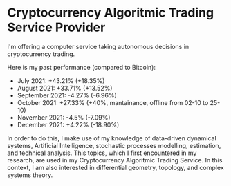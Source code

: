 # Cryptocurrency Algoritmic Trading Service Provider

I'm offering a computer service taking autonomous decisions in cryptocurrency trading.

Here is my past performance (compared to Bitcoin):

- July 2021: +43.21% (+18.35%)
- August 2021: +33.71% (+13.52%)
- September 2021: -4.27% (-6.96%)
- October 2021: +27.33% (+40%, mantainance, offline from 02-10 to 25-10) 
- November 2021: -4.5% (-7.09%)
- December 2021: +4.22% (-18.90%)

In order to do this, I make use of my knowledge of data-driven dynamical systems, Artificial Intelligence, stochastic processes modelling, estimation, and technical analysis. This topics, which I first encountered in my research, are used in my Cryptocurrency Algoritmic Trading Service. In this context, I am also interested in differential geometry, topology, and complex systems theory.